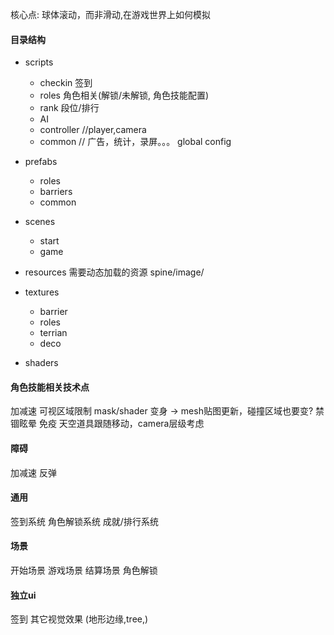 
核心点: 球体滚动，而非滑动,在游戏世界上如何模拟


#### 目录结构

- scripts 
    - checkin  签到
    - roles 角色相关(解锁/未解锁, 角色技能配置)
    - rank 段位/排行
    - AI 
    - controller //player,camera
    - common // 广告，统计，录屏。。。
    global
    config

- prefabs 
    - roles
    - barriers
    - common

- scenes 
    - start
    - game

- resources 需要动态加载的资源  spine/image/

- textures
    - barrier
    - roles
    - terrian
    - deco

- shaders
    

#### 角色技能相关技术点
加减速
可视区域限制  mask/shader
变身  -> mesh贴图更新，碰撞区域也要变?
禁锢眩晕
免疫
天空道具跟随移动，camera层级考虑

#### 障碍
加减速
反弹


#### 通用
签到系统
角色解锁系统
成就/排行系统


#### 场景
开始场景
游戏场景
结算场景
角色解锁

#### 独立ui
签到
其它视觉效果 (地形边缘,tree,)
